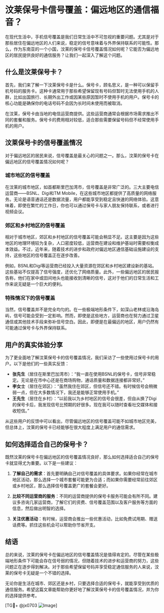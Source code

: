 # 汶莱保号卡信号覆盖：偏远地区的通信福音？

在现代生活中，手机信号覆盖是我们日常生活中不可忽视的重要问题。尤其是对于那些居住在偏远地区的人们来说，稳定的信号意味着与外界保持联系的可能性。那么，作为东南亚的一个小国，汶莱的保号卡信号覆盖情况如何呢？它能否为偏远地区的居民提供良好的通信服务？让我们一起深入了解这个问题。

## 什么是汶莱保号卡？

首先，我们来了解一下汶莱保号卡是什么。保号卡，顾名思义，是一种可以保留手机号码的服务卡。这种卡通常用于那些希望保留现有号码但暂时无法使用手机的人群，比如出国旅行、长期外出工作或因某些原因暂时不使用手机的用户。保号卡的核心功能是确保你的电话号码不会因为长时间未使用而被取消。

在汶莱，保号卡由当地的电信运营商提供。这些运营商通常会根据市场需求推出不同的套餐和服务。保号卡的费用相对较低，适合那些需要保留号码但不经常使用手机的用户。

## 汶莱保号卡的信号覆盖情况

对于偏远地区的居民来说，信号覆盖是最关心的问题之一。那么，汶莱的保号卡在偏远地区的信号覆盖情况如何呢？

### 城市地区的信号覆盖

在汶莱的城市地区，如首都斯里巴加湾市，信号覆盖是非常广泛的。三大主要电信运营商——BSNL、Digi和TM Mobile，在这些城市地区都提供了高质量的网络服务。无论是语音通话还是数据流量，用户都能享受到稳定且快速的网络体验。这意味着，即使在繁忙的工作日，你也可以通过保号卡与家人朋友保持联系，或者进行视频会议。

### 郊区和乡村地区的信号覆盖

相对于城市地区，郊区和乡村地区的信号覆盖可能会稍显不足。这主要是因为这些地区的地理环境较为复杂，人口密度较低，运营商在建设和维护基站时需要权衡成本效益。不过，近年来，随着技术的进步和政府对偏远地区通信基础设施建设的支持，这些地区的信号覆盖正在逐步改善。

例如，BSNL和Digi等运营商已经投入大量资源在郊区和乡村地区建设新的基站。这些基站不仅提高了信号强度，还优化了网络质量。此外，一些偏远地区的居民报告称，他们在家中或田间地头也能接收到清晰的信号，这对于他们的日常生活和工作来说无疑是一个巨大的便利。

### 特殊情况下的信号覆盖

当然，信号覆盖并不是完全均匀的。在一些极端地形条件下，如深山老林或沿海岛屿，信号可能会受到一定影响。然而，即使是这些地方，运营商也在努力通过卫星通信或其他技术手段来弥补信号空白。因此，即便是在最偏远的地区，用户仍然有可能通过保号卡与外界保持联系。

## 用户的真实体验分享

为了更全面地了解汶莱保号卡的信号覆盖情况，我们采访了一些使用过保号卡的用户。以下是他们的一些真实反馈：

- **张先生**（居住在斯里巴加湾市）：“我一直在使用BSNL的保号卡，信号非常稳定。无论是在市中心还是在商场购物，通话质量和数据连接都非常好。”
- **李女士**（居住在郊区）：“虽然我住在郊区，但信号还不错。有时候信号会稍微弱一点，但在大多数情况下，我还是能够正常使用手机。”
- **王先生**（居住在乡村）：“以前我以为乡村地区的信号会很差，但自从换了Digi的保号卡后，我发现信号比预期的好很多。现在我可以随时查看社交媒体和接收短信。”

从这些用户的反馈中可以看出，尽管偏远地区的信号覆盖可能不如城市地区完美，但总体上，汶莱的保号卡已经能够在很大程度上满足用户的通信需求。

## 如何选择适合自己的保号卡？

既然汶莱的保号卡在偏远地区的信号覆盖情况良好，那么如何选择适合自己的保号卡就显得尤为重要。以下是一些建议：

1. **了解自己的需求**：首先要明确自己对信号覆盖的具体要求。如果你经常在城市地区活动，那么选择一个城市套餐可能更为合适；而如果你需要经常前往郊区或乡村地区，那么选择信号覆盖更广的套餐会更好。

2. **比较不同运营商的服务**：不同的运营商提供的保号卡服务可能会有所不同。建议多咨询几家运营商，了解它们的资费、信号覆盖范围以及客户服务等方面的信息，然后做出明智的选择。

3. **关注优惠活动**：有时候，运营商会推出一些优惠活动，比如免费试用期、赠送话费等。抓住这些机会可以帮助你节省开支。

## 结语

总的来说，汶莱的保号卡在偏远地区的信号覆盖情况是值得肯定的。尽管在某些极端地形条件下可能会存在信号弱的情况，但随着技术的进步和运营商的努力，这些问题正在逐步得到解决。对于那些希望保留号码并享受稳定通信服务的人来说，汶莱的保号卡无疑是一个不错的选择。

无论你是生活在城市、郊区还是乡村，只要选择合适的保号卡，就能享受到优质的通信服务。希望这篇文章能帮助你更好地了解汶莱保号卡的信号覆盖情况，并为你的选择提供参考。

[TG💪+ @jx0703 ![Image](https://github.com/user-attachments/assets/dbca1d08-cadb-493c-b0ec-ad6f7a83f270)]